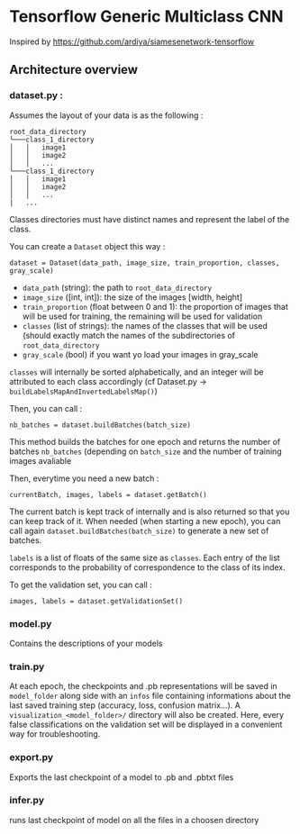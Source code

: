 # Tensorflow Generic Multiclass CNN

Inspired by https://github.com/ardiya/siamesenetwork-tensorflow

## Architecture overview

### dataset.py : 

Assumes the layout of your data is as the following :

```
root_data_directory
└───class_1_directory
│   │   image1
│   │   image2
│   │	...
└───class_1_directory
│   │   image1
│   │   image2
│   │	...
|   ...
```

Classes directories must have distinct names and represent the label of the class.

You can create a `Dataset` object this way : 

	dataset = Dataset(data_path, image_size, train_proportion, classes, gray_scale)
	
- `data_path` (string): the path to `root_data_directory`
- `image_size` ([int, int]): the size of the images [width, height]
- `train_proportion` (float between 0 and 1): the proportion of images that will be used for training, the remaining will be used for validation
- `classes` (list of strings): the names of the classes that will be used (should exactly match the names of the subdirectories of `root_data_directory`
- `gray_scale` (bool) if you want yo load your images in gray_scale

`classes` will internally be sorted alphabetically, and an integer will be attributed to each class accordingly (cf Dataset.py -> `buildLabelsMapAndInvertedLabelsMap()`)

Then, you can call :

	nb_batches = dataset.buildBatches(batch_size)
	
This method builds the batches for one epoch and returns the number of batches `nb_batches` (depending on `batch_size` and the number of training images avaliable

Then, everytime you need a new batch : 

	currentBatch, images, labels = dataset.getBatch()
	
The current batch is kept track of internally and is also returned so that you can keep track of it. When needed (when starting a new epoch), you can call again `dataset.buildBatches(batch_size)` to generate a new set of batches.

`labels` is a list of floats of the same size as `classes`. Each entry of the list corresponds to the probability of correspondence to the class of its index.

To get the validation set, you can call :

	images, labels = dataset.getValidationSet()


### model.py

Contains the descriptions of your models

### train.py

At each epoch, the checkpoints and .pb representations will be saved in `model_folder` along side with an `infos` file containing informations about the last saved training step (accuracy, loss, confusion matrix...). A `visualization_<model_folder>/` directory will also be created. Here, every false classifications on the validation set will be displayed in a convenient way for troubleshooting.

### export.py

Exports the last checkpoint of a model to .pb and .pbtxt files

### infer.py

runs last checkpoint of model on all the files in a choosen directory






	

	

	

	


